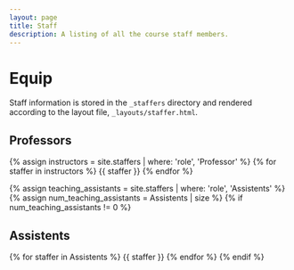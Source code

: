 ```yaml
---
layout: page
title: Staff
description: A listing of all the course staff members.
---
```


# Equip

Staff information is stored in the `_staffers` directory and rendered according to the layout file, `_layouts/staffer.html`.

## Professors

{% assign instructors = site.staffers | where: 'role', 'Professor' %}
{% for staffer in instructors %}
{{ staffer }}
{% endfor %}

{% assign teaching_assistants = site.staffers | where: 'role', 'Assistents' %}
{% assign num_teaching_assistants = Assistents | size %}
{% if num_teaching_assistants != 0 %}
## Assistents

{% for staffer in Assistents %}
{{ staffer }}
{% endfor %}
{% endif %}
